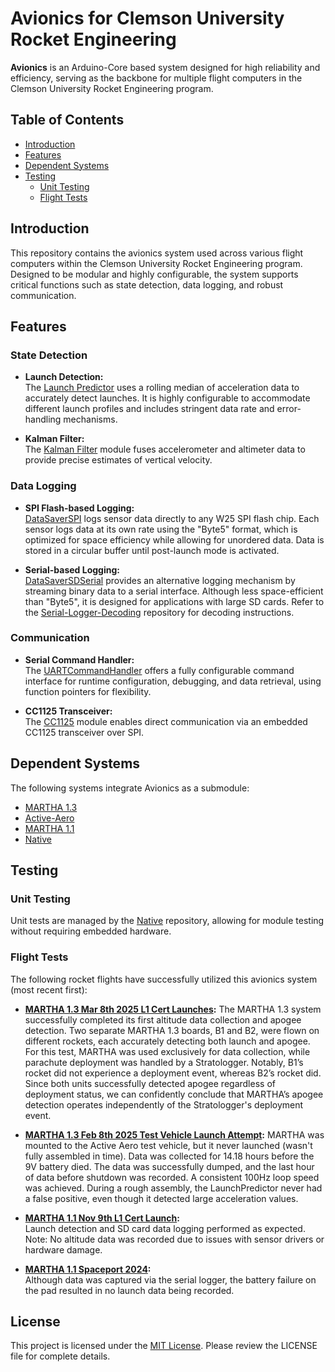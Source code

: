 # Avionics for Clemson University Rocket Engineering

**Avionics** is an Arduino-Core based system designed for high reliability and efficiency, serving as the backbone for multiple flight computers in the Clemson University Rocket Engineering program.

## Table of Contents

- [Introduction](#introduction)
- [Features](#features)
- [Dependent Systems](#dependent-systems)
- [Testing](#testing)
  - [Unit Testing](#unit-testing)
  - [Flight Tests](#flight-tests)

## Introduction

This repository contains the avionics system used across various flight computers within the Clemson University Rocket Engineering program. Designed to be modular and highly configurable, the system supports critical functions such as state detection, data logging, and robust communication.

## Features

### State Detection

- **Launch Detection:**  
  The [Launch Predictor](include/data_handling/LaunchPredictor.h) uses a rolling median of acceleration data to accurately detect launches. It is highly configurable to accommodate different launch profiles and includes stringent data rate and error-handling mechanisms.

- **Kalman Filter:**  
  The [Kalman Filter](include/kf-2d.h) module fuses accelerometer and altimeter data to provide precise estimates of vertical velocity.

### Data Logging

- **SPI Flash-based Logging:**  
  [DataSaverSPI](include/data_handling/DataSaverSPI.h) logs sensor data directly to any W25 SPI flash chip. Each sensor logs data at its own rate using the "Byte5" format, which is optimized for space efficiency while allowing for unordered data. Data is stored in a circular buffer until post-launch mode is activated.

- **Serial-based Logging:**  
  [DataSaverSDSerial](include/data_handling/DataSaverSDSerial.h) provides an alternative logging mechanism by streaming binary data to a serial interface. Although less space-efficient than "Byte5", it is designed for applications with large SD cards. Refer to the [Serial-Logger-Decoding](https://github.com/CURocketEngineering/Serial-Logger-Decoding) repository for decoding instructions.

### Communication

- **Serial Command Handler:**  
  The [UARTCommandHandler](include/UARTCommandHandler.h) offers a fully configurable command interface for runtime configuration, debugging, and data retrieval, using function pointers for flexibility.

- **CC1125 Transceiver:**  
  The [CC1125](include/CC1125.h) module enables direct communication via an embedded CC1125 transceiver over SPI.

## Dependent Systems

The following systems integrate Avionics as a submodule:

- [MARTHA 1.3](https://github.com/CURocketEngineering/MARTHA-1.3)
- [Active-Aero](https://github.com/CURocketEngineering/Active-Aero)
- [MARTHA 1.1](https://github.com/CURocketEngineering/MARTHA-1.1)
- [Native](https://github.com/CURocketEngineering/Native)

## Testing

### Unit Testing

Unit tests are managed by the [Native](https://github.com/CURocketEngineering/Native) repository, allowing for module testing without requiring embedded hardware.

### Flight Tests

The following rocket flights have successfully utilized this avionics system (most recent first):

- **[MARTHA 1.3 Mar 8th 2025 L1 Cert Launches](https://github.com/CURocketEngineering/MARTHA-1.3/releases/tag/1.0.1):**
The MARTHA 1.3 system successfully completed its first altitude data collection and apogee detection. Two separate MARTHA 1.3 boards, B1 and B2, were flown on different rockets, each accurately detecting both launch and apogee.
For this test, MARTHA was used exclusively for data collection, while parachute deployment was handled by a Stratologger. Notably, B1’s rocket did not experience a deployment event, whereas B2’s rocket did. Since both units successfully detected apogee regardless of deployment status, we can confidently conclude that MARTHA’s apogee detection operates independently of the Stratologger's deployment event.
 

- **[MARTHA 1.3 Feb 8th 2025 Test Vehicle Launch Attempt](https://github.com/CURocketEngineering/MARTHA-1.3/releases/tag/1.0.0):**
 MARTHA was mounted to the Active Aero test vehicle, but it never launched (wasn't fully assembled in time). Data was collected for 14.18 hours before the 9V battery died. The data was successfully dumped, and the last hour of data before shutdown was recorded. A consistent 100Hz loop speed was achieved. During a rough assembly, the LaunchPredictor never had a false positive, even though it detected large acceleration values.


- **[MARTHA 1.1 Nov 9th L1 Cert Launch](https://github.com/CURocketEngineering/MARTHA-1.1/releases/tag/v1.1.0):**  
  Launch detection and SD card data logging performed as expected. Note: No altitude data was recorded due to issues with sensor drivers or hardware damage.

- **[MARTHA 1.1 Spaceport 2024](https://github.com/CURocketEngineering/MARTHA-1.1/releases/tag/v1.0.0):**  
  Although data was captured via the serial logger, the battery failure on the pad resulted in no launch data being recorded.

## License

This project is licensed under the [MIT License](LICENSE). Please review the LICENSE file for complete details.